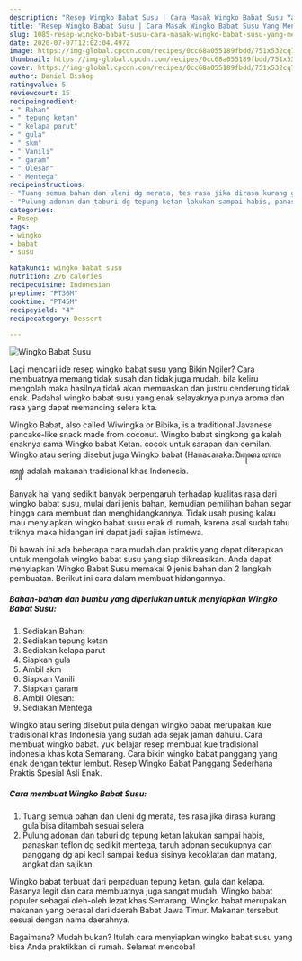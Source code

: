 ```yaml
---
description: "Resep Wingko Babat Susu | Cara Masak Wingko Babat Susu Yang Menggugah Selera"
title: "Resep Wingko Babat Susu | Cara Masak Wingko Babat Susu Yang Menggugah Selera"
slug: 1085-resep-wingko-babat-susu-cara-masak-wingko-babat-susu-yang-menggugah-selera
date: 2020-07-07T12:02:04.497Z
image: https://img-global.cpcdn.com/recipes/0cc68a055189fbdd/751x532cq70/wingko-babat-susu-foto-resep-utama.jpg
thumbnail: https://img-global.cpcdn.com/recipes/0cc68a055189fbdd/751x532cq70/wingko-babat-susu-foto-resep-utama.jpg
cover: https://img-global.cpcdn.com/recipes/0cc68a055189fbdd/751x532cq70/wingko-babat-susu-foto-resep-utama.jpg
author: Daniel Bishop
ratingvalue: 5
reviewcount: 15
recipeingredient:
- " Bahan"
- " tepung ketan"
- " kelapa parut"
- " gula"
- " skm"
- " Vanili"
- " garam"
- " Olesan"
- " Mentega"
recipeinstructions:
- "Tuang semua bahan dan uleni dg merata, tes rasa jika dirasa kurang gula bisa ditambah sesuai selera"
- "Pulung adonan dan taburi dg tepung ketan lakukan sampai habis, panaskan teflon dg sedikit mentega, taruh adonan secukupnya dan panggang dg api kecil sampai kedua sisinya kecoklatan dan matang, angkat dan sajikan."
categories:
- Resep
tags:
- wingko
- babat
- susu

katakunci: wingko babat susu 
nutrition: 276 calories
recipecuisine: Indonesian
preptime: "PT36M"
cooktime: "PT45M"
recipeyield: "4"
recipecategory: Dessert

---
```



![Wingko Babat Susu](https://img-global.cpcdn.com/recipes/0cc68a055189fbdd/751x532cq70/wingko-babat-susu-foto-resep-utama.jpg)

Lagi mencari ide resep wingko babat susu yang Bikin Ngiler? Cara membuatnya memang tidak susah dan tidak juga mudah. bila keliru mengolah maka hasilnya tidak akan memuaskan dan justru cenderung tidak enak. Padahal wingko babat susu yang enak selayaknya punya aroma dan rasa yang dapat memancing selera kita.

Wingko Babat, also called Wiwingka or Bibika, is a traditional Javanese pancake-like snack made from coconut. Wingko babat singkong ga kalah enaknya sama Wingko babat Ketan. cocok untuk sarapan dan cemilan. Wingko atau sering disebut juga Wingko babat (Hanacaraka:ꦮꦶꦁꦏꦺꦴ ꦧꦧꦠ꧀) adalah makanan tradisional khas Indonesia.

Banyak hal yang sedikit banyak berpengaruh terhadap kualitas rasa dari wingko babat susu, mulai dari jenis bahan, kemudian pemilihan bahan segar hingga cara membuat dan menghidangkannya. Tidak usah pusing kalau mau menyiapkan wingko babat susu enak di rumah, karena asal sudah tahu triknya maka hidangan ini dapat jadi sajian istimewa.


Di bawah ini ada beberapa cara mudah dan praktis yang dapat diterapkan untuk mengolah wingko babat susu yang siap dikreasikan. Anda dapat menyiapkan Wingko Babat Susu memakai 9 jenis bahan dan 2 langkah pembuatan. Berikut ini cara dalam membuat hidangannya.

<!--inarticleads1-->

##### Bahan-bahan dan bumbu yang diperlukan untuk menyiapkan Wingko Babat Susu:

1. Sediakan  Bahan:
1. Sediakan  tepung ketan
1. Sediakan  kelapa parut
1. Siapkan  gula
1. Ambil  skm
1. Siapkan  Vanili
1. Siapkan  garam
1. Ambil  Olesan:
1. Sediakan  Mentega


Wingko atau sering disebut pula dengan wingko babat merupakan kue tradisional khas Indonesia yang sudah ada sejak jaman dahulu. Cara membuat wingko babat. yuk belajar resep membuat kue tradisional indonesia khas kota Semarang. Cara bikin wingko babat panggang yang enak dengan tektur lembut. Resep Wingko Babat Panggang Sederhana Praktis Spesial Asli Enak. 

<!--inarticleads2-->

##### Cara membuat Wingko Babat Susu:

1. Tuang semua bahan dan uleni dg merata, tes rasa jika dirasa kurang gula bisa ditambah sesuai selera
1. Pulung adonan dan taburi dg tepung ketan lakukan sampai habis, panaskan teflon dg sedikit mentega, taruh adonan secukupnya dan panggang dg api kecil sampai kedua sisinya kecoklatan dan matang, angkat dan sajikan.


Wingko babat terbuat dari perpaduan tepung ketan, gula dan kelapa. Rasanya legit dan cara membuatnya juga sangat mudah. Wingko babat populer sebagai oleh-oleh lezat khas Semarang. Wingko babat merupakan makanan yang berasal dari daerah Babat Jawa Timur. Makanan tersebut sesuai dengan nama daerahnya. 

Bagaimana? Mudah bukan? Itulah cara menyiapkan wingko babat susu yang bisa Anda praktikkan di rumah. Selamat mencoba!
